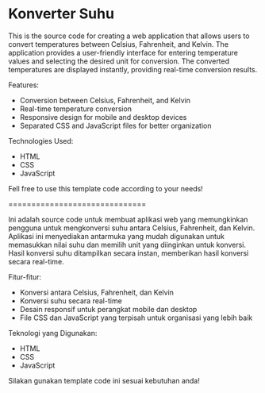 # Konverter Suhu

This is the source code for creating a web application that allows users to convert temperatures between Celsius, Fahrenheit, and Kelvin. The application provides a user-friendly interface for entering temperature values and selecting the desired unit for conversion. The converted temperatures are displayed instantly, providing real-time conversion results.

Features:
- Conversion between Celsius, Fahrenheit, and Kelvin
- Real-time temperature conversion
- Responsive design for mobile and desktop devices
- Separated CSS and JavaScript files for better organization

Technologies Used:
- HTML
- CSS
- JavaScript

Fell free to use this template code according to your needs!

==============================


Ini adalah source code untuk membuat aplikasi web yang memungkinkan pengguna untuk mengkonversi suhu antara Celsius, Fahrenheit, dan Kelvin. Aplikasi ini menyediakan antarmuka yang mudah digunakan untuk memasukkan nilai suhu dan memilih unit yang diinginkan untuk konversi. Hasil konversi suhu ditampilkan secara instan, memberikan hasil konversi secara real-time.

Fitur-fitur:
- Konversi antara Celsius, Fahrenheit, dan Kelvin
- Konversi suhu secara real-time
- Desain responsif untuk perangkat mobile dan desktop
- File CSS dan JavaScript yang terpisah untuk organisasi yang lebih baik

Teknologi yang Digunakan:
- HTML
- CSS
- JavaScript

Silakan gunakan template code ini sesuai kebutuhan anda!
